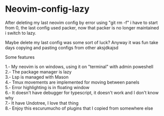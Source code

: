 # Neovim-config-lazy

After deleting my last neovim config by error using "git rm -f" i have to start from 0, the last config used packer, now that packer is no longer maintained i switch to lazy.

Maybe delete my last config was some sort of luck? Anyway it was fun take days copying and pasting configs from other aksjdkajsd

Some features

1.- My neovim is on windows, using it on "terminal" with admin poweshell  
2.- The package manager is lazy  
3.- Lsp is managed with Mason  
4.- Tmux movements are implemented for moving between panels  
5.- Error highlighting is in floating window  
6.- It doesn't have debugger for typescript, it doesn't work and I don't know why  
7.- It have Undotree, I love that thing  
8.- Enjoy this escurumucho of plugins that I copied from somewhere else  
